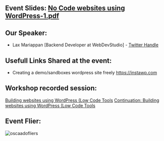## Event Slides: [No Code websites using WordPress-1.pdf](https://github.com/saintmalik/Meetup-Notes/files/8748846/No.Code.websites.using.WordPress-1.pdf)


## Our Speaker:
 - Lax Mariappan [Backend Developer at WebDevStudio] - [Twitter Handle](https://twitter.com/laxmariappan)

## Usefull Links Shared at the event:

- Creating a demo/sandboxes wordpress site freely https://instawp.com

## Workshop recorded session:
[Building websites using WordPress (Low Code Tools](https://youtu.be/Lrv46kwSOhA)
[Continuation: Building websites using WordPress (Low Code Tools](https://youtu.be/onk8KGkuOBA)


## Event Flier: 
![oscaadofliers](https://user-images.githubusercontent.com/37118134/169680748-e5d97656-7ef8-48bf-bc8e-21848e4d05cc.jpg)

